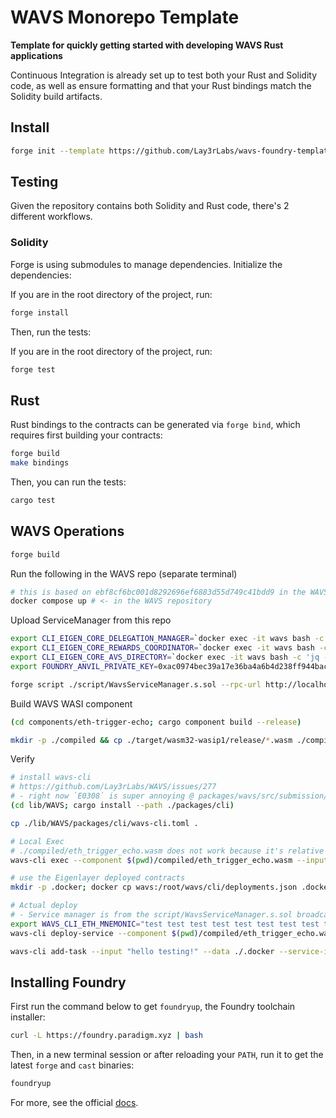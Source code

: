 # WAVS Monorepo Template

<!-- ![Rust](https://github.com/gakonst/foundry-rust-template/workflows/Rust/badge.svg)
![Solidity](https://github.com/gakonst/foundry-rust-template/workflows/Solidity/badge.svg)
[![Telegram Chat][tg-badge]][tg-url]

[tg-badge]:
  https://img.shields.io/endpoint?color=neon&style=flat-square&url=https%3A%2F%2Ftg.sumanjay.workers.dev%2Ffoundry_rs
[tg-url]: https://t.me/foundry_rs -->

**Template for quickly getting started with developing WAVS Rust applications**

Continuous Integration is already set up to test both your Rust and Solidity
code, as well as ensure formatting and that your Rust bindings match the
Solidity build artifacts.

<!-- ## Directory Structure

The project is structured as a mixed Rust workspace with a Foundry project under
`contracts/` and typesafe auto-generated bindings to the contracts under
`crates/bindings/`.

```
├── Cargo.toml
├── app // <-- Your Rust application logic
├── crates
    └── bindings // <-- Generated bindings to the smart contracts' abis (like Typechain)
``` -->

## Install

```bash
forge init --template https://github.com/Lay3rLabs/wavs-foundry-template my-wavs
```

## Testing

Given the repository contains both Solidity and Rust code, there's 2 different
workflows.

### Solidity

Forge is using submodules to manage dependencies. Initialize the dependencies:

If you are in the root directory of the project, run:

```bash
forge install
```

Then, run the tests:

If you are in the root directory of the project, run:

```bash
forge test
```

## Rust

Rust bindings to the contracts can be generated via `forge bind`, which requires
first building your contracts:

<!-- Any follow-on calls to `forge bind` will check that the generated bindings match
the ones under the build files. If you want to re-generate your bindings, pass
the `--overwrite` flag to your `forge bind` command. -->

```bash
forge build
make bindings
```

Then, you can run the tests:

```bash
cargo test
```

## WAVS Operations

```bash
forge build
```

Run the following in the WAVS repo (separate terminal)
```bash
# this is based on ebf8cf6bc001d8292696ef6883d55d749c41bdd9 in the WAVS repo
docker compose up # <- in the WAVS repository
```

Upload ServiceManager from this repo

```bash
export CLI_EIGEN_CORE_DELEGATION_MANAGER=`docker exec -it wavs bash -c 'jq -r .eigen_core.local.delegation_manager ~/wavs/cli/deployments.json' | tr -d '\r'`
export CLI_EIGEN_CORE_REWARDS_COORDINATOR=`docker exec -it wavs bash -c 'jq -r .eigen_core.local.rewards_coordinator ~/wavs/cli/deployments.json' | tr -d '\r'`
export CLI_EIGEN_CORE_AVS_DIRECTORY=`docker exec -it wavs bash -c 'jq -r .eigen_core.local.avs_directory ~/wavs/cli/deployments.json' | tr -d '\r'`
export FOUNDRY_ANVIL_PRIVATE_KEY=0xac0974bec39a17e36ba4a6b4d238ff944bacb478cbed5efcae784d7bf4f2ff80

forge script ./script/WavsServiceManager.s.sol --rpc-url http://localhost:8545 --broadcast
```

Build WAVS WASI component

```bash
(cd components/eth-trigger-echo; cargo component build --release)

mkdir -p ./compiled && cp ./target/wasm32-wasip1/release/*.wasm ./compiled/
```

Verify

```bash
# install wavs-cli
# https://github.com/Lay3rLabs/WAVS/issues/277
# - right now `E0308` is super annoying @ packages/wavs/src/submission/core.rs:426:13 ^ have to do a `result: result.into(),` for now.
(cd lib/WAVS; cargo install --path ./packages/cli)

cp ./lib/WAVS/packages/cli/wavs-cli.toml .

# Local Exec
# ./compiled/eth_trigger_echo.wasm does not work because it's relative in `read_component(path: impl AsRef<Path>) -> Vec<u8> ...  Path::new("../../")`
wavs-cli exec --component $(pwd)/compiled/eth_trigger_echo.wasm --input testing

# use the Eigenlayer deployed contracts
mkdir -p .docker; docker cp wavs:/root/wavs/cli/deployments.json .docker/deployments.json

# Actual deploy
# - Service manager is from the script/WavsServiceManager.s.sol broadcast logs
export WAVS_CLI_ETH_MNEMONIC="test test test test test test test test test test test junk"
wavs-cli deploy-service --component $(pwd)/compiled/eth_trigger_echo.wasm  --service-manager 0x851356ae760d987E095750cCeb3bC6014560891C --data ./.docker

wavs-cli add-task --input "hello testing!" --data ./.docker --service-id <Service-ID>
```


## Installing Foundry

First run the command below to get `foundryup`, the Foundry toolchain installer:

```sh
curl -L https://foundry.paradigm.xyz | bash
```

Then, in a new terminal session or after reloading your `PATH`, run it to get
the latest `forge` and `cast` binaries:

```sh
foundryup
```

For more, see the official
[docs](https://github.com/gakonst/foundry#installation).

